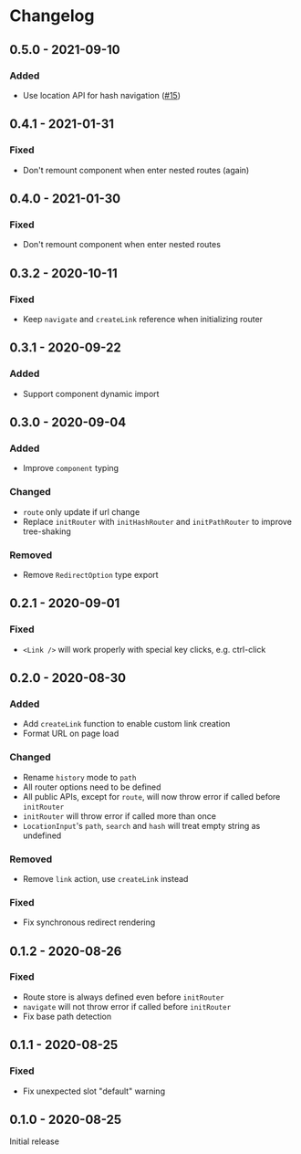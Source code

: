 # Changelog

## 0.5.0 - 2021-09-10

### Added

- Use location API for hash navigation ([#15](https://github.com/bluwy/svelte-router/pull/15))

## 0.4.1 - 2021-01-31

### Fixed

- Don't remount component when enter nested routes (again)

## 0.4.0 - 2021-01-30

### Fixed

- Don't remount component when enter nested routes

## 0.3.2 - 2020-10-11

### Fixed

- Keep `navigate` and `createLink` reference when initializing router

## 0.3.1 - 2020-09-22

### Added

- Support component dynamic import

## 0.3.0 - 2020-09-04

### Added

- Improve `component` typing

### Changed

- `route` only update if url change
- Replace `initRouter` with `initHashRouter` and `initPathRouter` to improve tree-shaking

### Removed

- Remove `RedirectOption` type export

## 0.2.1 - 2020-09-01

### Fixed

- `<Link />` will work properly with special key clicks, e.g. ctrl-click

## 0.2.0 - 2020-08-30

### Added

- Add `createLink` function to enable custom link creation
- Format URL on page load

### Changed

- Rename `history` mode to `path`
- All router options need to be defined
- All public APIs, except for `route`, will now throw error if called before `initRouter`
- `initRouter` will throw error if called more than once
- `LocationInput`'s `path`, `search` and `hash` will treat empty string as undefined

### Removed

- Remove `link` action, use `createLink` instead

### Fixed

- Fix synchronous redirect rendering

## 0.1.2 - 2020-08-26

### Fixed

- Route store is always defined even before `initRouter`
- `navigate` will not throw error if called before `initRouter`
- Fix base path detection

## 0.1.1 - 2020-08-25

### Fixed

- Fix unexpected slot "default" warning

## 0.1.0 - 2020-08-25

Initial release
